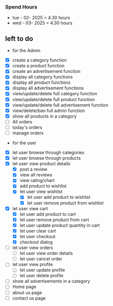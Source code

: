 ### Spend Hours

- tue - 02- 2025 = 4.30 hours
- wed - 03- 2025 = 4.30 hours

## left to do

- for the Admin
- [x] create a category function
- [x] create a product function
- [x] create an advertisement function
- [x] display all category functions
- [x] display all product functions
- [x] display all advertisement functions
- [x] view/update/delete full category function
- [x] view/update/delete full product function
- [x] view/update/delete full advertisement function
- [x] view/delete/ban full admin function
- [x] show all products in a category
- [ ] All orders
- [ ] today's orders
- [ ] manage orders

- for the user
- [x] let user browse through categories
- [x] let user browse through products
- [x] let user view product details
    - [x] post a review
    - [x] view all reviews
    - [x] view rating/chart
    - [x] add product to wishlist
    - [x] let user view wishlist
        - [x] let user add product to wishlist
        - [x] let user remove product from wishlist
- [x] let user view cart
    - [x] let user add product to cart
    - [x] let user remove product from cart
    - [x] let user update product quantity in cart
    - [x] let user clear cart
    - [x] let user checkout
    - [x] checkout dialog
- [ ] let user view orders
    - [ ] let user view order details
    - [ ] let user cancel order
- [ ] let user view profile
    - [ ] let user update profile
    - [ ] let user delete profile
- [ ] show all advertisements in a category
- [ ] Home page
- [ ] about us page
- [ ] contact us page